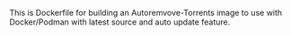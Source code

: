This is Dockerfile for building an Autoremvove-Torrents image to use with Docker/Podman with latest source and auto update feature.
